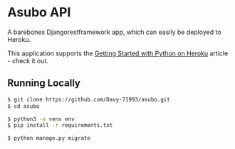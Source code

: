 # Asubo API

A barebones Djangorestframework app, which can easily be deployed to Heroku.

This application supports the [Getting Started with Python on Heroku](https://devcenter.heroku.com/articles/getting-started-with-python) article - check it out.

## Running Locally

```sh
$ git clone https://github.com/Davy-71993/asubo.git
$ cd asubo

$ python3 -m venv env
$ pip install -r requirements.txt

$ python manage.py migrate
